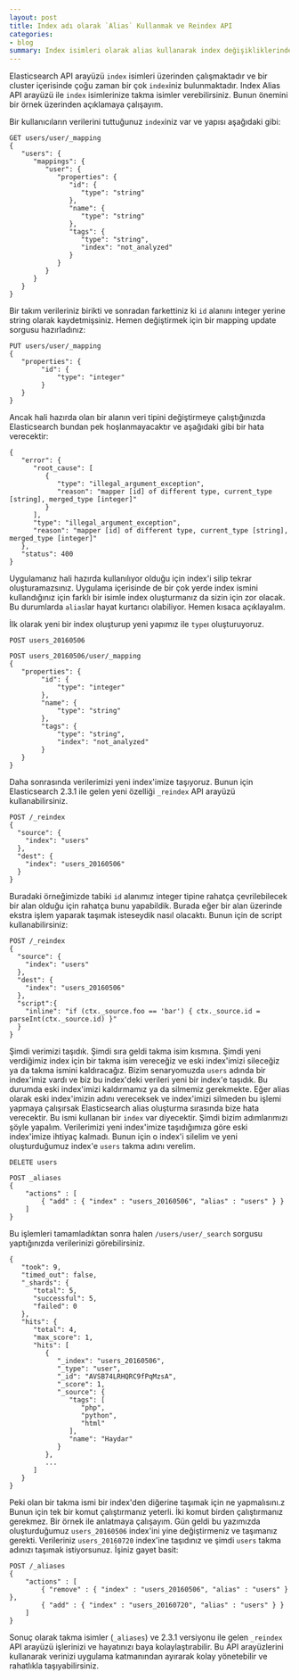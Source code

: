 ```yaml
---
layout: post
title: Index adı olarak `Alias` Kullanmak ve Reindex API
categories:
- blog
summary: Index isimleri olarak alias kullanarak index değişikliklerinde veya verileri taşımak zorunda kaldığınızda uygulama katmanınızı değiştirmeden verileriniz taşıyın.
---
```


Elasticsearch API arayüzü `index` isimleri üzerinden çalışmaktadır ve bir cluster içerisinde 
çoğu zaman bir çok `index`iniz bulunmaktadır. Index Alias API arayüzü ile `index` isimlerinize
takma isimler verebilirsiniz. Bunun önemini bir örnek üzerinden açıklamaya çalışayım. 

Bir kullanıcıların verilerini tuttuğunuz `index`iniz var ve yapısı aşağıdaki gibi:

```
GET users/user/_mapping
{
   "users": {
      "mappings": {
         "user": {
            "properties": {
               "id": {
                  "type": "string"
               },
               "name": {
                  "type": "string"
               },
               "tags": {
                  "type": "string",
                  "index": "not_analyzed"
               }
            }
         }
      }
   }
}
```

Bir takım verileriniz birikti ve sonradan farkettiniz ki `id` alanını integer yerine string olarak
kaydetmişsiniz. Hemen değiştirmek için bir mapping update sorgusu hazırladınız:

```
PUT users/user/_mapping
{
   "properties": {
        "id": {
            "type": "integer"
        }
   }
}
```

Ancak hali hazırda olan bir alanın veri tipini değiştirmeye çalıştığınızda Elasticsearch 
bundan pek hoşlanmayacaktır ve aşağıdaki gibi bir hata verecektir:

```
{
   "error": {
      "root_cause": [
         {
            "type": "illegal_argument_exception",
            "reason": "mapper [id] of different type, current_type [string], merged_type [integer]"
         }
      ],
      "type": "illegal_argument_exception",
      "reason": "mapper [id] of different type, current_type [string], merged_type [integer]"
   },
   "status": 400
}
```

Uygulamanız hali hazırda kullanılıyor olduğu için index'i silip tekrar oluşturamazsınız. Uygulama 
içerisinde de bir çok yerde index ismini kullandığınız için farklı bir isimle index oluşturmanız 
da sizin için zor olacak. Bu durumlarda `alias`lar hayat kurtarıcı olabiliyor. Hemen kısaca 
açıklayalım. 

İlk olarak yeni bir index oluşturup yeni yapımız ile `type`ı oluşturuyoruz. 

```
POST users_20160506

POST users_20160506/user/_mapping
{
   "properties": {
        "id": {
            "type": "integer"
        },
        "name": {
            "type": "string"
        },
        "tags": {
            "type": "string",
            "index": "not_analyzed"
        }
   }
}
```

Daha sonrasında verilerimizi yeni index'imize taşıyoruz. Bunun için Elasticsearch 2.3.1 ile gelen
yeni özelliği `_reindex` API arayüzü kullanabilirsiniz.

```
POST /_reindex
{
  "source": {
    "index": "users"
  },
  "dest": {
    "index": "users_20160506"
  }
}
```
Buradaki örneğimizde tabiki `id` alanımız integer tipine rahatça çevrilebilecek bir alan olduğu 
için rahatça bunu yapabildik. Burada eğer bir alan üzerinde ekstra işlem yaparak taşımak isteseydik 
nasıl olacaktı. Bunun için de script kullanabilirsiniz: 

```
POST /_reindex
{
  "source": {
    "index": "users"
  },
  "dest": {
    "index": "users_20160506"
  },
  "script":{
    "inline": "if (ctx._source.foo == 'bar') { ctx._source.id = parseInt(ctx._source.id) }"
  }
}
```
Şimdi verimizi taşıdık. Şimdi sıra geldi takma isim kısmına. Şimdi yeni verdiğimiz index için bir 
takma isim vereceğiz ve eski index'imizi sileceğiz ya da takma ismini kaldıracağız. Bizim
senaryomuzda `users` adında bir index'imiz vardı ve biz bu index'deki verileri yeni bir index'e 
taşıdık. Bu durumda eski index'imizi kaldırmamız ya da silmemiz gerekmekte. Eğer alias olarak
eski index'imizin adını vereceksek ve index'imizi silmeden bu işlemi yapmaya çalışırsak 
Elasticsearch alias oluşturma sırasında bize hata verecektir. Bu ismi kullanan bir `index` var 
diyecektir. Şimdi bizim adımlarımızı şöyle yapalım. Verilerimizi yeni index'imize taşıdığımıza 
göre eski index'imize ihtiyaç kalmadı. Bunun için o index'i silelim ve yeni oluşturduğumuz 
index'e `users` takma adını verelim.

```
DELETE users

POST _aliases
{
    "actions" : [
        { "add" : { "index" : "users_20160506", "alias" : "users" } }
    ]
}
```

Bu işlemleri tamamladıktan sonra halen `/users/user/_search` sorgusu yaptığınızda verilerinizi
görebilirsiniz. 

```
{
   "took": 9,
   "timed_out": false,
   "_shards": {
      "total": 5,
      "successful": 5,
      "failed": 0
   },
   "hits": {
      "total": 4,
      "max_score": 1,
      "hits": [
         {
            "_index": "users_20160506",
            "_type": "user",
            "_id": "AVSB74LRHQRC9fPqMzsA",
            "_score": 1,
            "_source": {
               "tags": [
                  "php",
                  "python",
                  "html"
               ],
               "name": "Haydar"
            }
         },
         ...
      ]
   }
}
```

Peki olan bir takma ismi bir index'den diğerine taşımak için ne yapmalısını.z Bunun için 
tek bir komut çalıştırmanız yeterli. İki komut birden çalıştırmanız gerekmez. Bir örnek ile 
anlatmaya çalışayım. Gün geldi bu yazımızda oluşturduğumuz `users_20160506` index'ini
yine değiştirmeniz ve taşımanız gerekti. Verileriniz `users_20160720` index'ine taşıdınız ve 
şimdi `users` takma adınızı taşımak istiyorsunuz. İşiniz gayet basit: 

```
POST /_aliases
{
    "actions" : [
        { "remove" : { "index" : "users_20160506", "alias" : "users" } },
        { "add" : { "index" : "users_20160720", "alias" : "users" } }
    ]
}
```

Sonuç olarak takma isimler (`_aliases`) ve 2.3.1 versiyonu ile gelen `_reindex` API arayüzü 
işlerinizi ve hayatınızı baya kolaylaştırabilir. Bu API arayüzlerini kullanarak verinizi uygulama 
katmanından ayırarak kolay yönetebilir ve rahatlıkla taşıyabilirsiniz. 